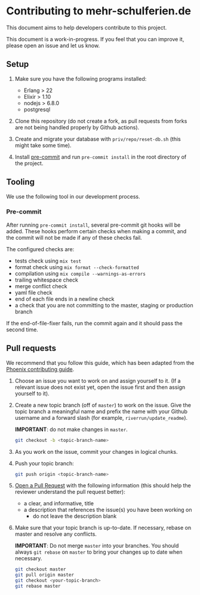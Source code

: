 # Contributing to mehr-schulferien.de

This document aims to help developers contribute to this project.

This document is a work-in-progress. If you feel that you can improve it,
please open an issue and let us know.

## Setup

1. Make sure you have the following programs installed:

    * Erlang > 22
    * Elixir > 1.10
    * nodejs > 6.8.0
    * postgresql

1. Clone this repository (do not create a fork, as pull requests from forks
are not being handled properly by Github actions).

1. Create and migrate your database with `priv/repo/reset-db.sh` (this might take some time).

1. Install [pre-commit](https://pre-commit.com/) and run `pre-commit install`
in the root directory of the project.

## Tooling

We use the following tool in our development process.

### Pre-commit

After running `pre-commit install`, several pre-commit git hooks will be
added. These hooks perform certain checks when making a commit, and the
commit will not be made if any of these checks fail.

The configured checks are:

* tests check using `mix test`
* format check using `mix format --check-formatted`
* compilation using `mix compile --warnings-as-errors`
* trailing whitespace check
* merge conflict check
* yaml file check
* end of each file ends in a newline check
* a check that you are not committing to the master, staging or production branch

If the end-of-file-fixer fails, run the commit again and it should pass
the second time.

## Pull requests

We recommend that you follow this guide, which has been adapted from the
[Phoenix contributing guide](https://github.com/phoenixframework/phoenix/blob/master/CONTRIBUTING.md).

1. Choose an issue you want to work on and assign yourself to it.
(If a relevant issue does not exist yet, open the issue first and then assign
yourself to it).

1. Create a new topic branch (off of `master`) to work on the issue.
Give the topic branch a meaningful name and prefix the name with your Github username
and a forward slash (for example, `riverrun/update_readme`).

    **IMPORTANT**: do not make changes in `master`.

    ```bash
    git checkout -b <topic-branch-name>
    ```

1. As you work on the issue, commit your changes in logical chunks.

1. Push your topic branch:

    ```bash
    git push origin <topic-branch-name>
    ```

1. [Open a Pull Request](https://help.github.com/articles/about-pull-requests/)
with the following information (this should help the reviewer understand the
pull request better):

    * a clear, and informative, title
    * a description that references the issue(s) you have been working on
      * do not leave the description blank

1. Make sure that your topic branch is up-to-date. If necessary, rebase
on master and resolve any conflicts.

    **IMPORTANT**: Do not merge `master` into your branches. You should
    always `git rebase` on `master` to bring your changes up to date when necessary.

    ```bash
    git checkout master
    git pull origin master
    git checkout <your-topic-branch>
    git rebase master
    ```

